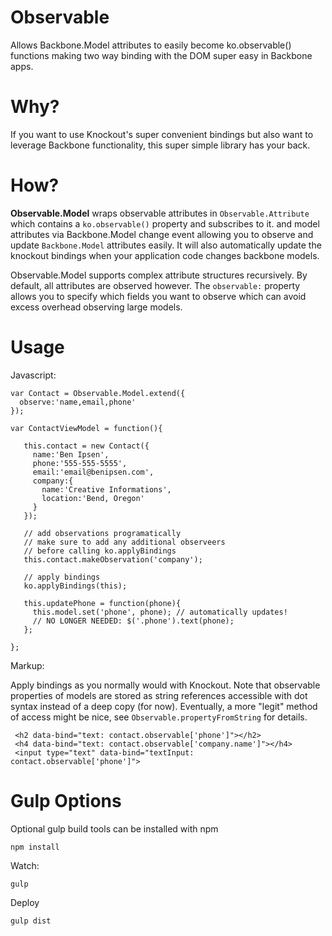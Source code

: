 Observable
==========

Allows Backbone.Model attributes to easily become ko.observable() functions making two way binding with the DOM super easy in Backbone apps.

Why?
==========

If you want to use Knockout's super convenient bindings but also want to leverage Backbone functionality, this super simple library has your back.

How?
==========

**Observable.Model** wraps observable attributes in `Observable.Attribute` which contains a `ko.observable()` property and subscribes to it. and model attributes via Backbone.Model change event allowing you to observe and update `Backbone.Model` attributes easily. It will also automatically update the knockout bindings when your application code changes backbone models. 

Observable.Model supports complex attribute structures recursively. By default, all attributes are observed however. The `observable:` property allows you to specify which fields you want to observe which can avoid excess overhead observing large models.

Usage
=========

Javascript:

    var Contact = Observable.Model.extend({
      observe:'name,email,phone'
    }); 

    var ContactViewModel = function(){
      
       this.contact = new Contact({
         name:'Ben Ipsen',
         phone:'555-555-5555',
         email:'email@benipsen.com',
         company:{
           name:'Creative Informations',
           location:'Bend, Oregon'
         }
       });
      
       // add observations programatically
       // make sure to add any additional observeers 
       // before calling ko.applyBindings
       this.contact.makeObservation('company');
      
       // apply bindings
       ko.applyBindings(this);
       
       this.updatePhone = function(phone){
         this.model.set('phone', phone); // automatically updates!
         // NO LONGER NEEDED: $('.phone').text(phone);
       };
       
    };
   

Markup:

Apply bindings as you normally would with Knockout. Note that observable properties of models are stored as string references accessible with dot syntax instead of a deep copy (for now). Eventually, a more "legit" method of access might be nice, see `Observable.propertyFromString` for details.

     <h2 data-bind="text: contact.observable['phone']"></h2>
     <h4 data-bind="text: contact.observable['company.name']"></h4>
     <input type="text" data-bind="textInput: contact.observable['phone']">
   
   
Gulp Options
=========

Optional gulp build tools can be installed with npm
  
    npm install

Watch:

    gulp

Deploy
    
    gulp dist    